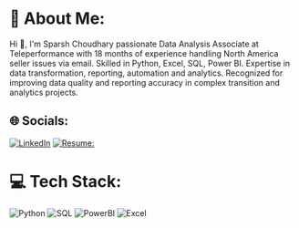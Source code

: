 # 💫 About Me:
Hi 👋, I'm Sparsh Choudhary passionate Data Analysis
Associate at Teleperformance with 18 months of experience handling North America seller issues via email. Skilled in Python, Excel, SQL, Power BI. Expertise in data transformation, reporting, automation and analytics. Recognized for improving data quality and reporting accuracy in complex transition and analytics projects. 

## 🌐 Socials:
[![LinkedIn](https://img.shields.io/badge/LinkedIn-%230077B5.svg?logo=linkedin&logoColor=white)](https://linkedin.com/in/sparsh2310) 
[![Resume:](https://img.shields.io/badge/resume-8A2BE2)](https://docs.google.com/document/d/1CIDWXFhIDmPbogIz2aoQ4ICxUN2jSBqQ)

# 💻 Tech Stack:
![Python](https://img.shields.io/badge/python-3670A0?style=for-the-badge&logo=python&logoColor=ffdd54) 
![SQL](https://img.shields.io/badge/sql-3670A0?style=for-the-badge&logo=sql&logoColor=ffdd54)
![PowerBI](https://img.shields.io/badge/PowerBI-%23323330.svg?style=for-the-badge&logo=PowerBI&logoColor=%23F7DF1E) 
![Excel](https://img.shields.io/badge/Excel-%23E34F26.svg?style=for-the-badge&logo=Excel&logoColor=white) 

